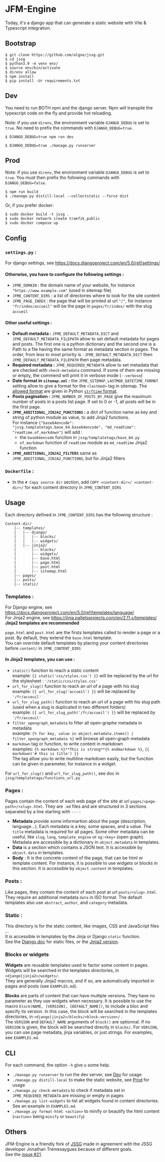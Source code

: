# JFM-Engine

Today, it's a django app that can generate a static website with Vite & Typescript integration.

## Bootstrap

```shell
$ git clone https://github.com/algoo/jssg.git
$ cd jssg
$ python3.9 -m venv env/
$ source env/bin/activate
$ direnv allow
$ npm install
$ pip install -Ur requirements.txt
```

## Dev

You need to run BOTH npm and the django server. Npm will transpile the typescript code on the fly and provide hot reloading.

Note: if you use `direnv`, the environment variable `DJANGO_DEBUG` is set to `true`. No need to prefix the commands with `DJANGO_DEBUG=true`.

```shell
$ DJANGO_DEBUG=true npm run dev
```

```shell
$ DJANGO_DEBUG=true ./manage.py runserver
```

## Prod

Note: if you use `direnv`, the environment variable `DJANGO_DEBUG` is set to `true`. You must then prefix tho following commands with `DJANGO_DEBUG=false`.

```shell
$ npm run build
$ ./manage.py distill-local --collectstatic --force dist
```

Or, if you prefer docker:

```shell
$ sudo docker build -t jssg .
$ sudo docker network create traefik_public
$ sudo docker compose up
```

## Config

### `settings.py` :
For django settings, see https://docs.djangoproject.com/en/5.0/ref/settings/

#### Otherwise, you have to configure the following settings :
- `JFME_DOMAIN` : the domain name of your website, for instance `"https://www.example.com"` (used in sitemap file)
- `JFME_CONTENT_DIRS` : a list of directories where to look for the site content
- `JFME_PAGE_INDEX` : the page that will be printed at url `"/"`, for instance `"fr/index/accueil"` will be the page in `pages/fr/index/` with the slug `accueil`

#### Other useful settings :
- **Default metadata :** `JFME_DEFAULT_METADATA_DICT` and `JFME_DEFAULT_METADATA_FILEPATH` allow to set default metadata for pages and posts. The first one is a python dictionary and the second one is a Path to a file having the same format as metadata section in pages.
The order, from less to most priority is : `JFME_DEFAULT_METADATA_DICT` then `JFME_DEFAULT_METADATA_FILEPATH` then page metadata.
- **Required metadata :** `JFME_REQUIRED_METADATA` allow to set metadata that are checked with `check-metadata` command. If some of them are missing or empty, the commend will print it in verbose mode (`--verbose`)
- **Date format in `sitemap.xml` :** the `JFME_SITEMAP_LASTMOD_DATETIME_FORMAT` setting allow to give a format for the `<lastmod>` tag in sitemap. The [allowed format](https://www.sitemaps.org/protocol.html#lastmoddef) are given in Python [`strftime` format](https://docs.python.org/fr/3.6/library/datetime.html#strftime-and-strptime-behavior).
- **Posts pagination :** `JFME_NUMBER_OF_POSTS_BY_PAGE` give the maximum number of posts in a posts list page. If set to 0 or -1, all posts will be in the first page.
- **`JFME_ADDITIONAL_JINJA2_FUNCTIONS` :** a dict of function name as key and string of python module as value, to add Jinja2 functions. \
For instance `{"base64encode": "jssg.templatetags.base_64.base64encode", "md_readtime": "readtime.of_markdown"}` will add :
    -  the `base64encode` function in `jssg/templatetags/base_64.py`
    - `of_markdown` function of `readtime` module as `md_readtime` Jinja2 function
- **`JFME_ADDITIONAL_JINJA2_FILTERS`** same as `JFME_ADDITIONAL_JINJA2_FUNCTIONS`, but for Jinja2 filters

### `Dockerfile` :
- In the `# Copy source dir` section, add `COPY <content-dir>/ <content-dir>/` for each content directory in `JFME_CONTENT_DIRS`

## Usage

Each directory defined in `JFME_CONTENT_DIRS` has the following structure :
```
Content-dir/
    |-- templates/
    |   |-- django/
    |   |   |-- blocks/
    |   |   |-- widgets/
    |   |-- jinja2/
    |       |-- blocks/
    |       |-- widgets/
    |       |-- base.html
    |       |-- page.html
    |       |-- post.html
    |       |-- sitemap.html
    |-- pages/
    |-- posts/
    |-- static/
```

### Templates :
For Django engine, see https://docs.djangoproject.com/en/5.0/ref/templates/language/ \
For Jinja2 engine, see https://jinja.palletsprojects.com/en/2.11.x/templates/ \
**Jinja2 templates are recommended**

`page.html` and `post.html` are the firsts templates called to render a page or a post. By default, they extend the `base.html` template.\
You can override default templates by placing your content directories before `content/` in `JFME_CONTENT_DIRS`

#### In Jinja2 templates, you can use :
- `static()` function to reach a static content \
example: `{{ static('css/styles.css') }}` will be replaced by the url for the stylesheet : `'/static/css/styles.css'`
- `url_for_slug()` function to reach an url of a page with his slug \
example: `{{ url_for_slug('accueil') }}` will be replaced by `'/fr/acceuil'` 
- `url_for_slug_path()` function to reach an url of a page with his slug path (used when a slug is duplicated in two different folders) \
example: `{{ url_for_slug_path('/fr/accueil') }}` will be replaced by `'/fr/acceuil'`
- `filter_opengraph_metadata` to filter all open-graphe metadata in metadata \
example: `{% for key, value in object.metadata.items() | filter_opengraph_metadata %}` will browse all open-graph metadata
- `markdown` tag or function, to write content in markdown \
examples: `{% markdown %}**This is strong**{% endmarkdown %}`, `{{ markdown('# this is title') }}` \
The tag allow you to write multiline markdown easily, but the function can be given in parameter, for instance in a widget. 

For `url_for_slug()` and `url_for_slug_path()`, see doc in `jssg/templatetags/functions_url.py`

### Pages :
Pages contain the content of each web page of the site at url `pages/<page-path>/<slug>.html`. They are `.md` files and are structured in 3 sections separated by a line starting with `---` :

- **Metadata** provide some informartion about the page (description, language...). Each metadata is a key, some spaces, and a value. The `title` metadata is required for all pages. Some other metadata can be useful, like `slug`, `lang`, `template_engine` or `og:<key>` (open graph). Metadata are accessible by a dictionary in `object.metadata` in templates.
- **Data** is a section which contains a JSON text. It is accessible by `object.data` in templates.
- **Body** : It is the concrete content of the page, that can be html or template content. For instance, it is possible to use widgets or blocks in this section. It is accessible by `object.content` in templates.

### Posts :
Like pages, they contain the content of each post at url `posts/<slug>.html`. They require an additional metadata `date` in ISO format.
The default templates also use `abstract`, `author`, and `category` metadata.

### Static :
This directory is for the static content, like images, CSS and JavaScript files ... \
It is accessible in templates by the Jinja or Django `static` function. \
See the [Django doc](https://docs.djangoproject.com/en/5.0/howto/static-files/#configuring-static-files) for static files, or the [Jinja2 version](https://docs.djangoproject.com/en/5.0/topics/templates/#module-django.template.backends.django).

### Blocks or widgets
**Widgets** are reusable templates used to factor some content in pages. Widgets will be searched in the templates directories, in `<django|jinja2>/widgets/`.\
They are generally Jinja2 macros, and if so, are automatically imported in pages and posts (see `EXAMPLES.md`).

**Blocks** are parts of content that can have multiple versions.
They have no parameter as they use widgets when necessary.
It is possible to use the macro `block(NAME, [VERSION], [DEFAULT_NAME])`, to include a bloc and specify its version. In this case, the block will be searched in the templates directories, in `<django|jinja2>/blocks/<block-version>/` .\
The `VERSION` and `DEFAULT_NAME` arguments of `block()` are optionnal. If no `VERSION` is given, the block will be searched directly in `blocks/`. For `VERSION`, you can use page metadata, jinja variables, or just strings.
For examples, see `EXAMPLES.md`.

## CLI
For each command, the option `-h` give u some help.

- `./manage.py runserver` to run the dev server, see [Dev](#dev) for usage
- `./manage.py distill-local` to make the static website, see [Prod](#prod) for usage
- `./manage.py check-metadata` to check if metadata set in `JFME_REQUIRED_METADATA` are missing or empty in pages
- `./manage.py list-widgets` to list all widgets found in content directories. See an example in `EXAMPLES.md`.
- `./manage.py format-html <action>` to minify or beautify the html content (`<action>` being `minify` or `beautify`)

## Others

JFM-Engine is a friendly fork of [JSSG](https://github.com/jtremesay/jssg/) made in agreement with the JSSG developer Jonathan Tremesaygues because of different goals. \
See the [issue #21](https://github.com/jtremesay/jssg/issues/21).
